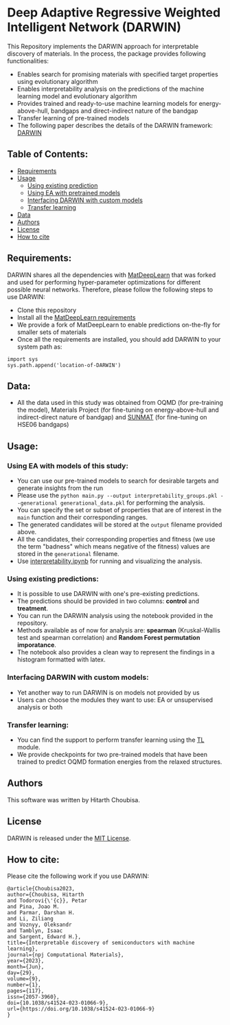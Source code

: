 # Deep Adaptive Regressive Weighted Intelligent Network (DARWIN)

This Repository implements the DARWIN approach for interpretable discovery of materials.
In the process, the package provides following functionalities:

* Enables search for promising materials with specified target properties using evolutionary algorithm
* Enables interpretability analysis on the predictions of the machine learning model and evolutionary algorithm
* Provides trained and ready-to-use machine learning models for energy-above-hull, bandgaps and direct-indirect nature of the bandgap
* Transfer learning of pre-trained models
* The following paper describes the details of the DARWIN framework: [DARWIN](https://www.nature.com/articles/s41524-023-01066-9)

## Table of Contents:
- [Requirements](#requirements)
- [Usage](#usage)
  - [Using existing prediction](#using-existing-predictions)
  - [Using EA with pretrained models](#using-EA-with-pretrained-models)
  - [Interfacing DARWIN with custom models](#interfacing-DARWIN-with-custom-models)
  - [Transfer learning](#transfer-learning)
- [Data](#data)
- [Authors](#authors)
- [License](#license)
- [How to cite](#how-to-cite) 


## Requirements:
DARWIN shares all the dependencies with [MatDeepLearn](https://github.com/vxfung/MatDeepLearn) that was forked and used for performing hyper-parameter optimizations for different possible neural networks. Therefore, please follow the following steps to use DARWIN:
* Clone this repository
* Install all the [MatDeepLearn requirements](https://github.com/vxfung/MatDeepLearn#prerequisites)
* We provide a fork of MatDeepLearn to enable predictions on-the-fly for smaller sets of materials
* Once all the requirements are installed, you should add DARWIN to your system path as:
```
import sys
sys.path.append('location-of-DARWIN')
```

## Data: 
* All the data used in this study was obtained from OQMD (for pre-training the model), Materials Project (for fine-tuning on energy-above-hull and indirect-direct nature of bandgap) and [SUNMAT](https://www.snumat.com/) (for fine-tuning on HSE06 bandgaps)

## Usage:

### Using EA with models of this study:
* You can use our pre-trained models to search for desirable targets and generate insights from the run
* Please use the ```python main.py --output interpretability_groups.pkl --generational generational_data.pkl``` for performing the analysis. 
* You can specify the set or subset of properties that are of interest in the ```main``` function and their corresponding ranges.
* The generated candidates will be stored at the ```output``` filename provided above.
* All the candidates, their corresponding properties and fitness (we use the term "badness" which means negative of the fitness) values are stored in the ```generational``` filename.
* Use [interpretability.ipynb](interpretability.ipynb) for running and visualizing the analysis.

### Using existing predictions:
* It is possible to use DARWIN with one's pre-existing predictions. 
* The predictions should be provided in two columns: **control** and **treatment**.
* You can run the DARWIN analysis using the notebook provided in the repository.
* Methods available as of now for analysis are: **spearman** (Kruskal-Wallis test and spearman correlation) and **Random Forest permutation imporatance**.
* The notebook also provides a clean way to represent the findings in a histogram formatted with latex.

### Interfacing DARWIN with custom models:
* Yet another way to run DARWIN is on models not provided by us
* Users can choose the modules they want to use: EA or unsupervised analysis or both

### Transfer learning:
* You can find the support to perform transfer learning using the [TL](TL) module.
* We provide checkpoints for two pre-trained models that have been trained to predict OQMD formation energies from the relaxed structures.

## Authors
This software was written by Hitarth Choubisa.

## License
DARWIN is released under the [MIT License](LICENSE).

## How to cite:
Please cite the following work if you use DARWIN:
```
@article{Choubisa2023,
author={Choubisa, Hitarth
and Todorovi{\'{c}}, Petar
and Pina, Joao M.
and Parmar, Darshan H.
and Li, Ziliang
and Voznyy, Oleksandr
and Tamblyn, Isaac
and Sargent, Edward H.},
title={Interpretable discovery of semiconductors with machine learning},
journal={npj Computational Materials},
year={2023},
month={Jun},
day={29},
volume={9},
number={1},
pages={117},
issn={2057-3960},
doi={10.1038/s41524-023-01066-9},
url={https://doi.org/10.1038/s41524-023-01066-9}
}


```

